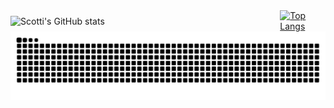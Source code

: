 <div style="display: flex; justify-content: center; align-items: center; gap: 20px;">

  <img style="width: 480px;" src="https://github-readme-stats.vercel.app/api?username=Leonardo-Scotti&show_icons=true&theme=synthwave" alt="Scotti's GitHub stats"/>

  <a href="https://github.com/Leonardo-Scotti/github-readme-stats">
    <img style="height: 199px;" src="https://github-readme-stats.vercel.app/api/top-langs/?username=Leonardo-Scotti&theme=synthwave" alt="Top Langs"/>
  </a>
</div>

<div>
  <picture>
    <source media="(prefers-color-scheme: dark)" srcset="https://raw.githubusercontent.com/Pedro-Henrique-7/Pedro-Henrique-7/output/github-contribution-grid-snake-dark.svg">
    <source media="(prefers-color-scheme: light)" srcset="https://raw.githubusercontent.com/Pedro-Henrique-7/Pedro-Henrique-7/output/github-contribution-grid-snake.svg">
    <img alt="github contribution grid snake animation" src="https://raw.githubusercontent.com/Pedro-Henrique-7/Pedro-Henrique-7/output/github-contribution-grid-snake.svg">
  </picture>
</div>
